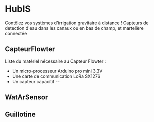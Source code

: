 # HubIS
Contôlez vos systèmes d'irrigation gravitaire à distance ! Capteurs de detection d'eau dans les canaux ou en bas de champ, et martelière connectée

## CapteurFlowter
Liste du matériel nécessaire au Capteur Flowter : 
- Un micro-processeur Arduino pro mini 3.3V
- Une carte de communication LoRa SX1276
- Un capteur capacitif
-- 

## WatArSensor

## Guillotine
